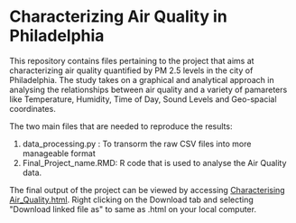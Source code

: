 # Characterizing Air Quality in Philadelphia
This repository contains files pertaining to the project that aims at characterizing air quality quantified by PM 2.5 levels in the city of Philadelphia. The study takes on  a graphical and analytical approach in analysing the relationships between air quality and a variety of pamareters like Temperature, Humidity, Time of Day, Sound Levels and Geo-spacial coordinates. 

The two main files that are needed to reproduce the results: 
1. data_processing.py : To transorm the raw CSV files into more manageable format
2. Final_Project_name.RMD: R code that is used to analyse the Air Quality data.

The final output of the project can be viewed by accessing  [Characterising Air_Quality.html](https://github.com/sauravbose/BMIN503_Final_Project/blob/master/Charaterizing_Air_Quality.html). Right clicking on the Download tab and selecting "Download linked file as" to same as .html on your local computer.  
